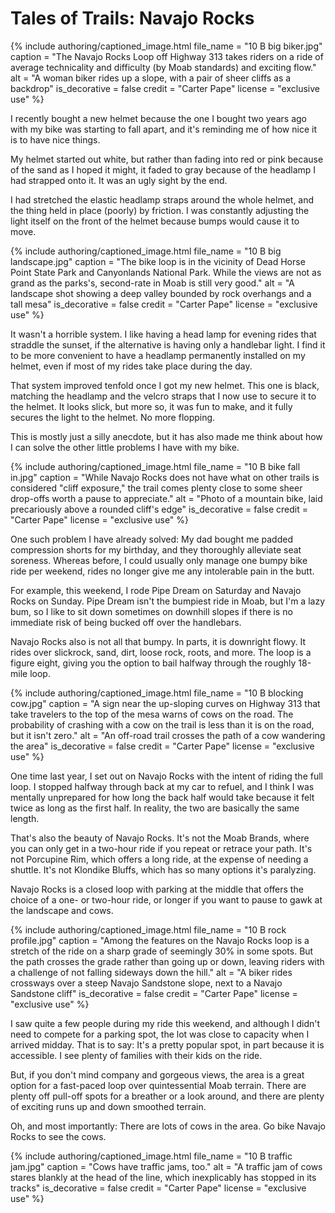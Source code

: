 # Tales of Trails: Navajo Rocks

{% include authoring/captioned_image.html
    file_name = "10 B big biker.jpg"
    caption = "The Navajo Rocks Loop off Highway 313 takes riders on a ride of average technicality and difficulty (by Moab standards) and exciting flow."
    alt = "A woman biker rides up a slope, with a pair of sheer cliffs as a backdrop"
    is_decorative = false
    credit = "Carter Pape"
    license = "exclusive use"
%}

I recently bought a new helmet because the one I bought two years ago with my bike was starting to fall apart, and it's reminding me of how nice it is to have nice things.

My helmet started out white, but rather than fading into red or pink because of the sand as I hoped it might, it faded to gray because of the headlamp I had strapped onto it. It was an ugly sight by the end.

I had stretched the elastic headlamp straps around the whole helmet, and the thing held in place (poorly) by friction. I was constantly adjusting the light itself on the front of the helmet because bumps would cause it to move.

{% include authoring/captioned_image.html
    file_name = "10 B big landscape.jpg"
    caption = "The bike loop is in the vicinity of Dead Horse Point State Park and Canyonlands National Park. While the views are not as grand as the parks's, second-rate in Moab is still very good."
    alt = "A landscape shot showing a deep valley bounded by rock overhangs and a tall mesa"
    is_decorative = false
    credit = "Carter Pape"
    license = "exclusive use"
%}

It wasn't a horrible system. I like having a head lamp for evening rides that straddle the sunset, if the alternative is having only a handlebar light. I find it to be more convenient to have a headlamp permanently installed on my helmet, even if most of my rides take place during the day.

That system improved tenfold once I got my new helmet. This one is black, matching the headlamp and the velcro straps that I now use to secure it to the helmet. It looks slick, but more so, it was fun to make, and it fully secures the light to the helmet. No more flopping.

This is mostly just a silly anecdote, but it has also made me think about how I can solve the other little problems I have with my bike.

{% include authoring/captioned_image.html
    file_name = "10 B bike fall in.jpg"
    caption = "While Navajo Rocks does not have what on other trails is considered \"cliff exposure,\" the trail comes plenty close to some sheer drop-offs worth a pause to appreciate."
    alt = "Photo of a mountain bike, laid precariously above a rounded cliff's edge"
    is_decorative = false
    credit = "Carter Pape"
    license = "exclusive use"
%}

One such problem I have already solved: My dad bought me padded compression shorts for my birthday, and they thoroughly alleviate seat soreness. Whereas before, I could usually only manage one bumpy bike ride per weekend, rides no longer give me any intolerable pain in the butt.

For example, this weekend, I rode Pipe Dream on Saturday and Navajo Rocks on Sunday. Pipe Dream isn't the bumpiest ride in Moab, but I'm a lazy bum, so I like to sit down sometimes on downhill slopes if there is no immediate risk of being bucked off over the handlebars.

Navajo Rocks also is not all that bumpy. In parts, it is downright flowy. It rides over slickrock, sand, dirt, loose rock, roots, and more. The loop is a figure eight, giving you the option to bail halfway through the roughly 18-mile loop.

{% include authoring/captioned_image.html
    file_name = "10 B blocking cow.jpg"
    caption = "A sign near the up-sloping curves on Highway 313 that take travelers to the top of the mesa warns of cows on the road. The probability of crashing with a cow on the trail is less than it is on the road, but it isn't zero."
    alt = "An off-road trail crosses the path of a cow wandering the area"
    is_decorative = false
    credit = "Carter Pape"
    license = "exclusive use"
%}

One time last year, I set out on Navajo Rocks with the intent of riding the full loop. I stopped halfway through back at my car to refuel, and I think I was mentally unprepared for how long the back half would take because it felt twice as long as the first half. In reality, the two are basically the same length.

That's also the beauty of Navajo Rocks. It's not the Moab Brands, where you can only get in a two-hour ride if you repeat or retrace your path. It's not Porcupine Rim, which offers a long ride, at the expense of needing a shuttle. It's not Klondike Bluffs, which has so many options it's paralyzing.

Navajo Rocks is a closed loop with parking at the middle that offers the choice of a one- or two-hour ride, or longer if you want to pause to gawk at the landscape and cows.

{% include authoring/captioned_image.html
    file_name = "10 B rock profile.jpg"
    caption = "Among the features on the Navajo Rocks loop is a stretch of the ride on a sharp grade of seemingly 30% in some spots. But the path crosses the grade rather than going up or down, leaving riders with a challenge of not falling sideways down the hill."
    alt = "A biker rides crossways over a steep Navajo Sandstone slope, next to a Navajo Sandstone cliff"
    is_decorative = false
    credit = "Carter Pape"
    license = "exclusive use"
%}

I saw quite a few people during my ride this weekend, and although I didn't need to compete for a parking spot, the lot was close to capacity when I arrived midday. That is to say: It's a pretty popular spot, in part because it is accessible. I see plenty of families with their kids on the ride.

But, if you don't mind company and gorgeous views, the area is a great option for a fast-paced loop over quintessential Moab terrain. There are plenty off pull-off spots for a breather or a look around, and there are plenty of exciting runs up and down smoothed terrain.

Oh, and most importantly: There are lots of cows in the area. Go bike Navajo Rocks to see the cows.

{% include authoring/captioned_image.html
    file_name = "10 B traffic jam.jpg"
    caption = "Cows have traffic jams, too."
    alt = "A traffic jam of cows stares blankly at the head of the line, which inexplicably has stopped in its tracks"
    is_decorative = false
    credit = "Carter Pape"
    license = "exclusive use"
%}
